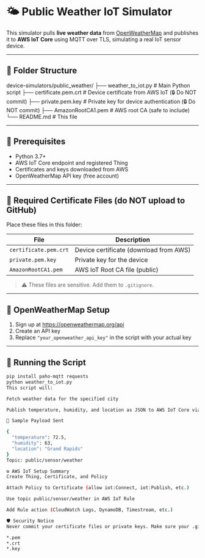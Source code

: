 
# 🌤️ Public Weather IoT Simulator

This simulator pulls **live weather data** from [OpenWeatherMap](https://openweathermap.org/api) and publishes it to **AWS IoT Core** using MQTT over TLS, simulating a real IoT sensor device.

---

## 📁 Folder Structure

device-simulators/public_weather/
├── weather_to_iot.py # Main Python script
├── certificate.pem.crt # Device certificate from AWS IoT (🔒 Do NOT commit)
├── private.pem.key # Private key for device authentication (🔒 Do NOT commit)
├── AmazonRootCA1.pem # AWS root CA (safe to include)
└── README.md # This file


---

## 🧰 Prerequisites

- Python 3.7+
- AWS IoT Core endpoint and registered Thing
- Certificates and keys downloaded from AWS
- OpenWeatherMap API key (free account)

---

## 🔐 Required Certificate Files (do NOT upload to GitHub)

Place these files in this folder:

| File                 | Description                          |
|----------------------|--------------------------------------|
| `certificate.pem.crt`| Device certificate (download from AWS) |
| `private.pem.key`    | Private key for the device            |
| `AmazonRootCA1.pem`  | AWS IoT Root CA file (public)         |

> ⚠️ These files are sensitive. Add them to `.gitignore`.

---

## 🔑 OpenWeatherMap Setup

1. Sign up at https://openweathermap.org/api
2. Create an API key
3. Replace `"your_openweather_api_key"` in the script with your actual key

---

## 🚀 Running the Script

```bash
pip install paho-mqtt requests
python weather_to_iot.py
This script will:

Fetch weather data for the specified city

Publish temperature, humidity, and location as JSON to AWS IoT Core via MQTT

🧪 Sample Payload Sent

{
  "temperature": 72.5,
  "humidity": 63,
  "location": "Grand Rapids"
}
Topic: public/sensor/weather

⚙️ AWS IoT Setup Summary
Create Thing, Certificate, and Policy

Attach Policy to Certificate (allow iot:Connect, iot:Publish, etc.)

Use topic public/sensor/weather in AWS IoT Rule

Add Rule action (CloudWatch Logs, DynamoDB, Timestream, etc.)

🛡️ Security Notice
Never commit your certificate files or private keys. Make sure your .gitignore includes:

*.pem
*.crt
*.key
